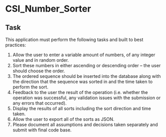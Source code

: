 # CSI_Number_Sorter

## Task

This application must perform the following tasks and built to best practices:
1. Allow the user to enter a variable amount of numbers, of any integer value and in random
order.
2. Sort these numbers in either ascending or descending order – the user should choose the
order.
3. The ordered sequence should be inserted into the database along with the direction that the
sequence was sorted in and the time taken to perform the sort.
4. Feedback to the user the result of the operation (i.e. whether the operation was successful,
any validation issues with the submission or any errors that occurred).
5. Display the results of all sorts including the sort direction and time taken.
6. Allow the user to export all of the sorts as JSON.
7. Please document all assumptions and decisions taken separately and submit with final code
base. 